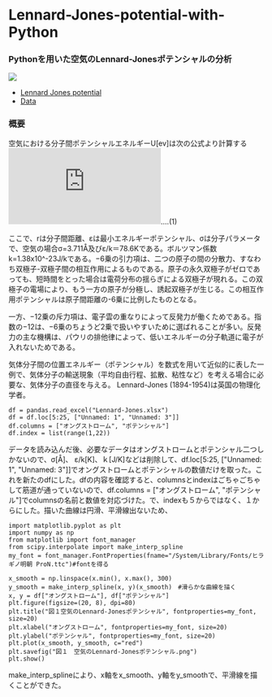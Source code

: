 # Lennard-Jones-potential-with-Python
### Pythonを用いた空気のLennard-Jonesポテンシャルの分析
![][1]  
- [Lennard Jones potential][1]
- [Data][2]  
### 概要  
空気における分子間ポテンシャルエネルギーU[ev]は次の公式より計算する  
![](https://latex.codecogs.com/gif.latex?U%20%3D%204%20%5Cvarepsilon%20%5Cleft%5C%7B%20%5Cleft%28%20%5Cfrac%7B%5Csigma%20%7D%7Br%7D%20%5Cright%29%5E%7B12%7D%20-%20%5Cleft%28%20%5Cfrac%7B%5Csigma%20%7D%7Br%7D%20%5Cright%29%5E%7B6%7D%20%5Cright%5C%7D)....(1)

ここで、rは分子間距離、εは最小エネルギーポテンシャル、σは分子パラメータで、空気の場合σ=3.711Å及びε/k＝78.6Kである。ボルツマン係数k=1.38x10^-23J/kである。−6乗の引力項は、二つの原子の間の分散力、すなわち双極子-双極子間の相互作用によるものである。原子の永久双極子がゼロであっても、短時間をとった場合は電荷分布の揺らぎによる双極子が現れる。この双極子の電場により、もう一方の原子が分極し、誘起双極子が生じる。この相互作用ポテンシャルは原子間距離の-6乗に比例したものとなる。

一方、−12乗の斥力項は、電子雲の重なりによって反発力が働くためである。指数の−12は、−6乗のちょうど2乗で扱いやすいために選ばれることが多い。反発力の主な機構は、パウリの排他律によって、低いエネルギーの分子軌道に電子が入れないためである。

気体分子間の位置エネルギー（ポテンシャル）を数式を用いて近似的に表した一例で、気体分子の輸送現象（平均自由行程、拡散、粘性など）を考える場合に必要な、気体分子の直径を与える。 Lennard-Jones (1894-1954)は英国の物理化学者。   

```
df = pandas.read_excel("Lennard-Jones.xlsx")
df = df.loc[5:25, ["Unnamed: 1", "Unnamed: 3"]]
df.columns = ["オングストローム", "ポテンシャル"]
df.index = list(range(1,22))
```
データを読み込んだ後、必要なデータはオングストロームとポテンシャル二つしかないので、σ[Å]、	ε/k[K]、ｋ[J/K]などは削除して、df.loc[5:25, ["Unnamed: 1", "Unnamed: 3"]]でオングストロームとポテンシャルの数値だけを取った。これを新たのdfにした。dfの内容を確認すると、columnsとindexはごちゃごちゃして筋道が通っていないので、df.columns = ["オングストローム", "ポテンシャル"]でcolumnsの名前と数値を対応づけた。で、indexも５からではなく、１からにした。描いた曲線は円滑、平滑線出ないため、
```
import matplotlib.pyplot as plt
import numpy as np
from matplotlib import font_manager
from scipy.interpolate import make_interp_spline
my_font = font_manager.FontProperties(fname="/System/Library/Fonts/ヒラギノ明朝 ProN.ttc")#fontを得る

x_smooth = np.linspace(x.min(), x.max(), 300)
y_smooth = make_interp_spline(x, y)(x_smooth)　#滑らかな曲線を描く
x, y = df["オングストローム"], df["ポテンシャル"]
plt.figure(figsize=(20, 8), dpi=80)
plt.title("図１空気のLennard-Jonesポテンシャル", fontproperties=my_font, size=20)
plt.xlabel("オングストローム", fontproperties=my_font, size=20)
plt.ylabel("ポテンシャル", fontproperties=my_font, size=20)
plt.plot(x_smooth, y_smooth, c="red")
plt.savefig("図１　空気のLennard-Jonesポテンシャル.png")
plt.show()
```
make_interp_splineにより、x軸をx_smooth、y軸をy_smoothで、平滑線を描くことができた。

[1]:https://github.com/Xiong-yinghao/Lennard-Jones-potential-with-Python/blob/main/%E5%9B%B3%EF%BC%91%E7%A9%BA%E6%B0%97%E3%81%AELennard-Jones%E3%83%9B%E3%82%9A%E3%83%86%E3%83%B3%E3%82%B7%E3%83%A3%E3%83%AB.png?raw=true

[1]:https://github.com/Xiong-yinghao/Lennard-Jones-potential-with-Python/blob/main/Lennard-Jones.ipynb
[2]:https://github.com/Xiong-yinghao/Lennard-Jones-potential-with-Python/blob/main/Lennard-Jones%E3%83%9B%E3%82%9A%E3%83%86%E3%83%B3%E3%82%B7%E3%83%A3%E3%83%AB.csv
